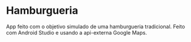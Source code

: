 # Hamburgueria
App feito com o objetivo simulado de uma hamburgueria tradicional.
Feito com Android Studio e usando a api-externa Google Maps.
